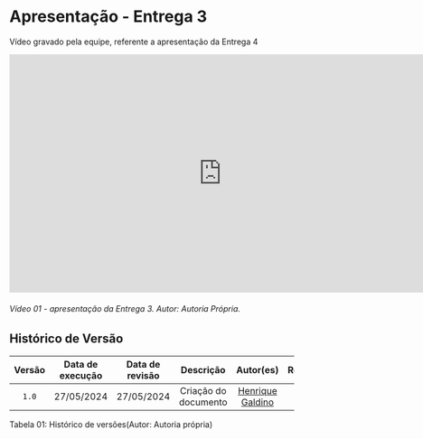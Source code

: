 # Apresentação - Entrega 3

Vídeo gravado pela equipe, referente a apresentação da Entrega 4

<iframe width="750" height="422" src="https://www.youtube.com/embed/Ly-8Rtj5fEk" title="Apresentação Entrega 4 -  Grupo 8" frameborder="0" allow="accelerometer; autoplay; clipboard-write; encrypted-media; gyroscope; picture-in-picture" allowfullscreen></iframe>

###### Vídeo 01 - apresentação da Entrega 3. Autor: Autoria Própria.

## Histórico de Versão
| Versão | Data de execução | Data de revisão |  Descrição            | Autor(es)         | Revisor(es)  |
| :------: | :----------: | :--------: | :--------------------: | :-------------: | :----------: |
| `1.0`  | 27/05/2024 | 27/05/2024 | Criação do documento | [Henrique Galdino](https://github.com/hgaldino05) | [Rodrigo Gontijo](https://github.com/rodrigogontijoo)|


<div align="center">
<figcaption align="left">Tabela 01: Histórico de versões(Autor: Autoria própria)</figcaption>
</div>
<br/>
